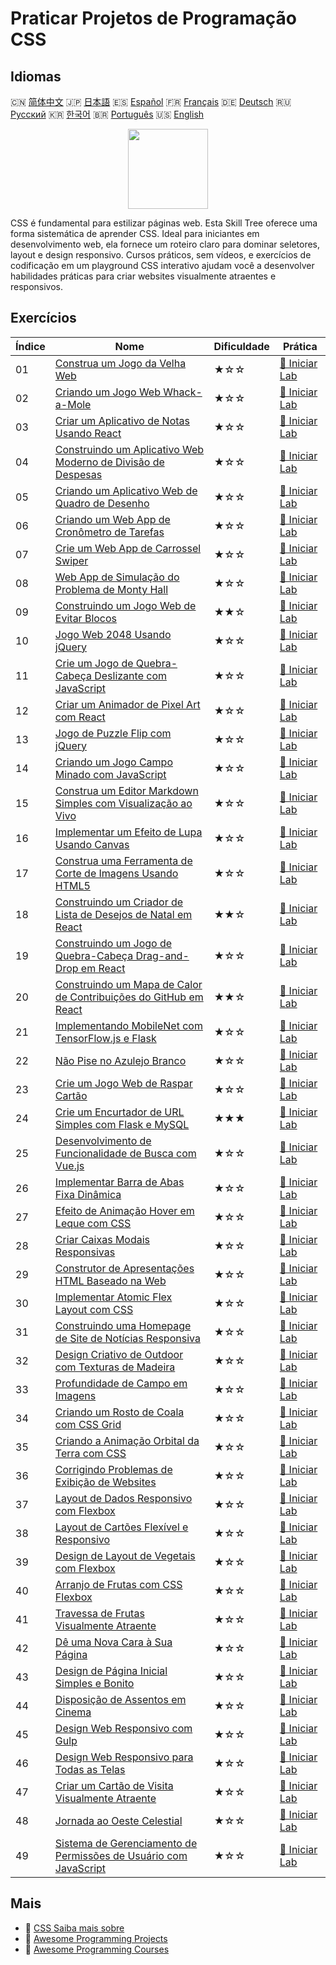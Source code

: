 # Praticar Projetos de Programação CSS

## Idiomas

🇨🇳 [简体中文](README_zh.md) 🇯🇵 [日本語](README_ja.md) 🇪🇸 [Español](README_es.md) 🇫🇷 [Français](README_fr.md) 🇩🇪 [Deutsch](README_de.md) 🇷🇺 [Русский](README_ru.md) 🇰🇷 [한국어](README_ko.md) 🇧🇷 [Português](README_pt.md) 🇺🇸 [English](README.md) 

<div align="center">
<img width="128px" src="https://file.labex.io/path/YheSJQuYYCNJ.png">
</div>

CSS é fundamental para estilizar páginas web. Esta Skill Tree oferece uma forma sistemática de aprender CSS. Ideal para iniciantes em desenvolvimento web, ela fornece um roteiro claro para dominar seletores, layout e design responsivo. Cursos práticos, sem vídeos, e exercícios de codificação em um playground CSS interativo ajudam você a desenvolver habilidades práticas para criar websites visualmente atraentes e responsivos.

## Exercícios

|   Índice | Nome                                                                                                                                                  | Dificuldade   | Prática                                                                                                 |
|----------|-------------------------------------------------------------------------------------------------------------------------------------------------------|---------------|---------------------------------------------------------------------------------------------------------|
|       01 | [Construa um Jogo da Velha Web](https://labex.io/pt/courses/project-build-a-tic-tac-toe-web-app)                                                      | ★☆☆           | [🚀 Iniciar Lab](https://labex.io/pt/courses/project-build-a-tic-tac-toe-web-app)                       |
|       02 | [Criando um Jogo Web Whack-a-Mole](https://labex.io/pt/courses/project-creating-a-whack-a-mole-web-game)                                              | ★☆☆           | [🚀 Iniciar Lab](https://labex.io/pt/courses/project-creating-a-whack-a-mole-web-game)                  |
|       03 | [Criar um Aplicativo de Notas Usando React](https://labex.io/pt/courses/project-create-a-notes-app-using-react)                                       | ★☆☆           | [🚀 Iniciar Lab](https://labex.io/pt/courses/project-create-a-notes-app-using-react)                    |
|       04 | [Construindo um Aplicativo Web Moderno de Divisão de Despesas](https://labex.io/pt/courses/project-building-a-expense-splitter-web-app)               | ★☆☆           | [🚀 Iniciar Lab](https://labex.io/pt/courses/project-building-a-expense-splitter-web-app)               |
|       05 | [Criando um Aplicativo Web de Quadro de Desenho](https://labex.io/pt/courses/project-creating-a-drawing-board-web-app)                                | ★☆☆           | [🚀 Iniciar Lab](https://labex.io/pt/courses/project-creating-a-drawing-board-web-app)                  |
|       06 | [Criando um Web App de Cronômetro de Tarefas](https://labex.io/pt/courses/project-creating-a-task-timer-web-app)                                      | ★☆☆           | [🚀 Iniciar Lab](https://labex.io/pt/courses/project-creating-a-task-timer-web-app)                     |
|       07 | [Crie um Web App de Carrossel Swiper](https://labex.io/pt/courses/project-create-a-swiper-carousel-web-app)                                           | ★☆☆           | [🚀 Iniciar Lab](https://labex.io/pt/courses/project-create-a-swiper-carousel-web-app)                  |
|       08 | [Web App de Simulação do Problema de Monty Hall](https://labex.io/pt/courses/project-monty-hall-problem-simulation-web-app)                           | ★☆☆           | [🚀 Iniciar Lab](https://labex.io/pt/courses/project-monty-hall-problem-simulation-web-app)             |
|       09 | [Construindo um Jogo Web de Evitar Blocos](https://labex.io/pt/courses/project-building-a-web-avoiding-block-game)                                    | ★★☆           | [🚀 Iniciar Lab](https://labex.io/pt/courses/project-building-a-web-avoiding-block-game)                |
|       10 | [Jogo Web 2048 Usando jQuery](https://labex.io/pt/courses/project-2048-web-game-using-jquery)                                                         | ★☆☆           | [🚀 Iniciar Lab](https://labex.io/pt/courses/project-2048-web-game-using-jquery)                        |
|       11 | [Crie um Jogo de Quebra-Cabeça Deslizante com JavaScript](https://labex.io/pt/courses/project-build-a-sliding-puzzle-game-with-javascript)            | ★☆☆           | [🚀 Iniciar Lab](https://labex.io/pt/courses/project-build-a-sliding-puzzle-game-with-javascript)       |
|       12 | [Criar um Animador de Pixel Art com React](https://labex.io/pt/courses/project-create-a-pixel-art-animator-with-react)                                | ★☆☆           | [🚀 Iniciar Lab](https://labex.io/pt/courses/project-create-a-pixel-art-animator-with-react)            |
|       13 | [Jogo de Puzzle Flip com jQuery](https://labex.io/pt/courses/project-jquery-flip-puzzle-game)                                                         | ★☆☆           | [🚀 Iniciar Lab](https://labex.io/pt/courses/project-jquery-flip-puzzle-game)                           |
|       14 | [Criando um Jogo Campo Minado com JavaScript](https://labex.io/pt/courses/project-creating-a-minesweeper-game-with-javascript)                        | ★☆☆           | [🚀 Iniciar Lab](https://labex.io/pt/courses/project-creating-a-minesweeper-game-with-javascript)       |
|       15 | [Construa um Editor Markdown Simples com Visualização ao Vivo](https://labex.io/pt/courses/project-build-a-simple-markdown-editor-with-live-preview)  | ★☆☆           | [🚀 Iniciar Lab](https://labex.io/pt/courses/project-build-a-simple-markdown-editor-with-live-preview)  |
|       16 | [Implementar um Efeito de Lupa Usando Canvas](https://labex.io/pt/courses/project-implement-a-magnifying-glass-effect-using-canvas)                   | ★☆☆           | [🚀 Iniciar Lab](https://labex.io/pt/courses/project-implement-a-magnifying-glass-effect-using-canvas)  |
|       17 | [Construa uma Ferramenta de Corte de Imagens Usando HTML5](https://labex.io/pt/courses/project-build-an-image-cropping-tool-using-html5)              | ★☆☆           | [🚀 Iniciar Lab](https://labex.io/pt/courses/project-build-an-image-cropping-tool-using-html5)          |
|       18 | [Construindo um Criador de Lista de Desejos de Natal em React](https://labex.io/pt/courses/project-building-a-christmas-wish-list-builder-in-react)   | ★★☆           | [🚀 Iniciar Lab](https://labex.io/pt/courses/project-building-a-christmas-wish-list-builder-in-react)   |
|       19 | [Construindo um Jogo de Quebra-Cabeça Drag-and-Drop em React](https://labex.io/pt/courses/project-building-a-react-drag-and-drop-puzzle-game)         | ★☆☆           | [🚀 Iniciar Lab](https://labex.io/pt/courses/project-building-a-react-drag-and-drop-puzzle-game)        |
|       20 | [Construindo um Mapa de Calor de Contribuições do GitHub em React](https://labex.io/pt/courses/project-building-a-react-github-heatmap-contributions) | ★★☆           | [🚀 Iniciar Lab](https://labex.io/pt/courses/project-building-a-react-github-heatmap-contributions)     |
|       21 | [Implementando MobileNet com TensorFlow.js e Flask](https://labex.io/pt/courses/project-deploying-mobilenet-with-tensorflowjs-and-flask)              | ★☆☆           | [🚀 Iniciar Lab](https://labex.io/pt/courses/project-deploying-mobilenet-with-tensorflowjs-and-flask)   |
|       22 | [Não Pise no Azulejo Branco](https://labex.io/pt/courses/project-dont-step-on-the-white-tile)                                                         | ★☆☆           | [🚀 Iniciar Lab](https://labex.io/pt/courses/project-dont-step-on-the-white-tile)                       |
|       23 | [Crie um Jogo Web de Raspar Cartão](https://labex.io/pt/courses/project-scratch-card-game)                                                            | ★☆☆           | [🚀 Iniciar Lab](https://labex.io/pt/courses/project-scratch-card-game)                                 |
|       24 | [Crie um Encurtador de URL Simples com Flask e MySQL](https://labex.io/pt/courses/project-build-a-simple-url-shortener-with-flask-and-mysql)          | ★★★           | [🚀 Iniciar Lab](https://labex.io/pt/courses/project-build-a-simple-url-shortener-with-flask-and-mysql) |
|       25 | [Desenvolvimento de Funcionalidade de Busca com Vue.js](https://labex.io/pt/courses/project-do-a-search)                                              | ★☆☆           | [🚀 Iniciar Lab](https://labex.io/pt/courses/project-do-a-search)                                       |
|       26 | [Implementar Barra de Abas Fixa Dinâmica](https://labex.io/pt/courses/project-dynamic-tab-bar)                                                        | ★☆☆           | [🚀 Iniciar Lab](https://labex.io/pt/courses/project-dynamic-tab-bar)                                   |
|       27 | [Efeito de Animação Hover em Leque com CSS](https://labex.io/pt/courses/project-unfold-your-fan)                                                      | ★☆☆           | [🚀 Iniciar Lab](https://labex.io/pt/courses/project-unfold-your-fan)                                   |
|       28 | [Criar Caixas Modais Responsivas](https://labex.io/pt/courses/project-naughty-modal-box)                                                              | ★☆☆           | [🚀 Iniciar Lab](https://labex.io/pt/courses/project-naughty-modal-box)                                 |
|       29 | [Construtor de Apresentações HTML Baseado na Web](https://labex.io/pt/courses/project-web-ppt)                                                        | ★☆☆           | [🚀 Iniciar Lab](https://labex.io/pt/courses/project-web-ppt)                                           |
|       30 | [Implementar Atomic Flex Layout com CSS](https://labex.io/pt/courses/project-atomic-css)                                                              | ★☆☆           | [🚀 Iniciar Lab](https://labex.io/pt/courses/project-atomic-css)                                        |
|       31 | [Construindo uma Homepage de Site de Notícias Responsiva](https://labex.io/pt/courses/project-creating-website-homepage)                              | ★☆☆           | [🚀 Iniciar Lab](https://labex.io/pt/courses/project-creating-website-homepage)                         |
|       32 | [Design Criativo de Outdoor com Texturas de Madeira](https://labex.io/pt/courses/project-creative-billboard)                                          | ★☆☆           | [🚀 Iniciar Lab](https://labex.io/pt/courses/project-creative-billboard)                                |
|       33 | [Profundidade de Campo em Imagens](https://labex.io/pt/courses/project-depth-of-field-in-images)                                                      | ★☆☆           | [🚀 Iniciar Lab](https://labex.io/pt/courses/project-depth-of-field-in-images)                          |
|       34 | [Criando um Rosto de Coala com CSS Grid](https://labex.io/pt/courses/project-draw-a-koala)                                                            | ★☆☆           | [🚀 Iniciar Lab](https://labex.io/pt/courses/project-draw-a-koala)                                      |
|       35 | [Criando a Animação Orbital da Terra com CSS](https://labex.io/pt/courses/project-exploring-the-earth)                                                | ★☆☆           | [🚀 Iniciar Lab](https://labex.io/pt/courses/project-exploring-the-earth)                               |
|       36 | [Corrigindo Problemas de Exibição de Websites](https://labex.io/pt/courses/project-fix-website-display)                                               | ★☆☆           | [🚀 Iniciar Lab](https://labex.io/pt/courses/project-fix-website-display)                               |
|       37 | [Layout de Dados Responsivo com Flexbox](https://labex.io/pt/courses/project-flex-dice-layout)                                                        | ★☆☆           | [🚀 Iniciar Lab](https://labex.io/pt/courses/project-flex-dice-layout)                                  |
|       38 | [Layout de Cartões Flexível e Responsivo](https://labex.io/pt/courses/project-flexible-card)                                                          | ★☆☆           | [🚀 Iniciar Lab](https://labex.io/pt/courses/project-flexible-card)                                     |
|       39 | [Design de Layout de Vegetais com Flexbox](https://labex.io/pt/courses/project-fresh-vegetables)                                                      | ★☆☆           | [🚀 Iniciar Lab](https://labex.io/pt/courses/project-fresh-vegetables)                                  |
|       40 | [Arranjo de Frutas com CSS Flexbox](https://labex.io/pt/courses/project-fruit-arrangement)                                                            | ★☆☆           | [🚀 Iniciar Lab](https://labex.io/pt/courses/project-fruit-arrangement)                                 |
|       41 | [Travessa de Frutas Visualmente Atraente](https://labex.io/pt/courses/project-fruit-platter)                                                          | ★☆☆           | [🚀 Iniciar Lab](https://labex.io/pt/courses/project-fruit-platter)                                     |
|       42 | [Dê uma Nova Cara à Sua Página](https://labex.io/pt/courses/project-give-your-page-a-makeover)                                                        | ★☆☆           | [🚀 Iniciar Lab](https://labex.io/pt/courses/project-give-your-page-a-makeover)                         |
|       43 | [Design de Página Inicial Simples e Bonito](https://labex.io/pt/courses/project-labex-knowledge-network)                                              | ★☆☆           | [🚀 Iniciar Lab](https://labex.io/pt/courses/project-labex-knowledge-network)                           |
|       44 | [Disposição de Assentos em Cinema](https://labex.io/pt/courses/project-movie-theater-seat-arrangement)                                                | ★☆☆           | [🚀 Iniciar Lab](https://labex.io/pt/courses/project-movie-theater-seat-arrangement)                    |
|       45 | [Design Web Responsivo com Gulp](https://labex.io/pt/courses/project-responsive-page-layout)                                                          | ★☆☆           | [🚀 Iniciar Lab](https://labex.io/pt/courses/project-responsive-page-layout)                            |
|       46 | [Design Web Responsivo para Todas as Telas](https://labex.io/pt/courses/project-responsive-web-design)                                                | ★☆☆           | [🚀 Iniciar Lab](https://labex.io/pt/courses/project-responsive-web-design)                             |
|       47 | [Criar um Cartão de Visita Visualmente Atraente](https://labex.io/pt/courses/project-user-business-cards)                                             | ★☆☆           | [🚀 Iniciar Lab](https://labex.io/pt/courses/project-user-business-cards)                               |
|       48 | [Jornada ao Oeste Celestial](https://labex.io/pt/courses/project-westward-journey-to-heavenly-west)                                                   | ★☆☆           | [🚀 Iniciar Lab](https://labex.io/pt/courses/project-westward-journey-to-heavenly-west)                 |
|       49 | [Sistema de Gerenciamento de Permissões de Usuário com JavaScript](https://labex.io/pt/courses/project-permission-management)                         | ★☆☆           | [🚀 Iniciar Lab](https://labex.io/pt/courses/project-permission-management)                             |

## Mais

- 🔗 [CSS Saiba mais sobre](https://labex.io/pt/skilltrees/css)
- 🔗 [Awesome Programming Projects](https://github.com/labex-labs/awesome-programming-projects)
- 🔗 [Awesome Programming Courses](https://github.com/labex-labs/awesome-programming-courses)

